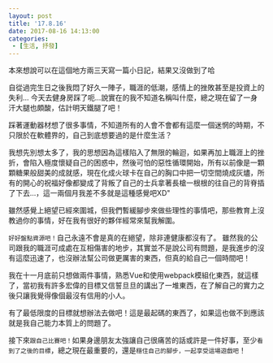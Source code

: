 ```yaml
---
layout: post
title: '17.8.16'
date: 2017-08-16 14:13:00
categories:
 - [生活, 抒發]
---
```

本來想說可以在這個地方兩三天寫一篇小日記，結果又沒做到了哈

自從過完生日之後我悶了好久一陣子，職涯的低潮，感情上的挫敗甚至是投資上的失利...
今天去健身房踩了呃...說實在的我不知道名稱叫什麼，總之現在留了一身汗大腿也頗酸，估計明天鐵腿了吧！

踩著運動器材想了很多事情，不知道所有的人會不會都有這麼一個迷惘的時期，不只限於在軟體界的，自己到底想要過的是什麼生活？

我想先別想太多了，我的思想因為這樣陷入了無限的輪迴，如果再加上職涯上的挫折，會陷入極度懷疑自己的困惑中，然後可怕的惡性循環開始，所有以前像是一顆顆糖果般甜美的成就感，現在化成火球卡在自己的胸口中把一切空間燒成灰燼，所有的開心的祝福好像都變成了背叛了自己的士兵拿著長槍一根根的往自己的背脊插了下去...，這一兩個月我差不多就是這種感覺吧XD"

雖然感覺上絕望已經來圍城，但我們暫緩腳步來做些理性的事情吧，那些教育上沒教過你的事情，好在我有很好的夥伴經常來幫我解圍。

`好好盤點資源吧！`自己永遠不會是真的在絕望，除非連健康都沒有了。
雖然我的公司跟我的職涯可成處在互相傷害的地步，其實並不是說公司有問題，是我進步的沒有這麼迅速了，也沒辦法幫公司做更厲害的東西，但真的給自己一個時間吧！

我在十一月底前只想做兩件事情，熟悉Vue和使用webpack模組化東西，就這樣了，當初我有許多宏偉的目標又信誓旦旦的講出了一堆東西，在了解自己的實力之後只讓我覺得像個最沒有信用的小人。

有了最低限度的目標就想辦法去做吧！這是最起碼的東西了，如果這也做不到應該就是我自己能力本質上的問題了。

接下來`跟自己比賽吧！`如果身邊朋友太強讓自己很痛苦的話或許是一件好事，至少`看到了之後的目標`，總之現在最重要的，還是`穩住自己的腳步，一起享受這場遊戲吧`！

